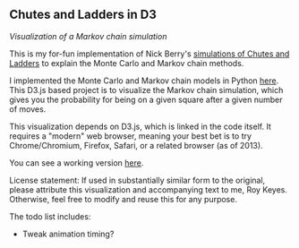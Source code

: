 ## Chutes and Ladders in D3

_Visualization of a Markov chain simulation_

This is my for-fun implementation of Nick Berry's [simulations of Chutes and Ladders](http://www.datagenetics.com/blog/november12011/index.html) to explain the Monte Carlo and Markov chain methods.

I implemented the Monte Carlo and Markov chain models in Python [here](https://github.com/roycoding/chutes-and-ladders). This D3.js based project is to visualize the Markov chain simulation, which gives you the probability for being on a given square after a given number of moves.

This visualization depends on D3.js, which is linked in the code itself. It requires a "modern" web browser, meaning your best bet is to try Chrome/Chromium, Firefox, Safari, or a related browser (as of 2013).

You can see a working version [here](http://roycoding.github.io/chutes-ladders-d3/).

License statement: If used in substantially similar form to the original, please attribute this visualization and accompanying text to me, Roy Keyes. Otherwise, feel free to modify and reuse this for any purpose.

The todo list includes:
* Tweak animation timing?
